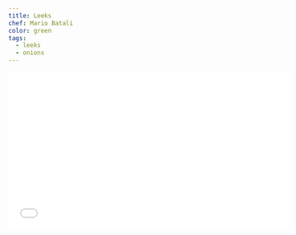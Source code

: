```yaml
---
title: Leeks
chef: Mario Batali
color: green
tags:
  - leeks
  - onions
---
```


<iframe width="560" height="315" src="//www.youtube.com/embed/5eM3Uw-R7DE" frameborder="0" allowfullscreen></iframe>
